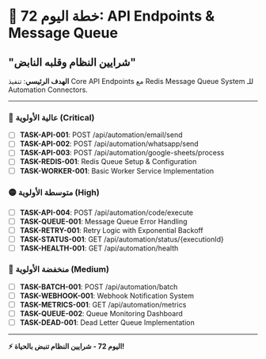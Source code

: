 # 🚀 خطة اليوم 72: API Endpoints & Message Queue
## "شرايين النظام وقلبه النابض"

**الهدف الرئيسي**: تنفيذ Core API Endpoints مع Redis Message Queue System للـ Automation Connectors.

---

### 🔴 عالية الأولوية (Critical)
- [ ] **TASK-API-001**: POST /api/automation/email/send
- [ ] **TASK-API-002**: POST /api/automation/whatsapp/send
- [ ] **TASK-API-003**: POST /api/automation/google-sheets/process
- [ ] **TASK-REDIS-001**: Redis Queue Setup & Configuration
- [ ] **TASK-WORKER-001**: Basic Worker Service Implementation

### 🟡 متوسطة الأولوية (High)
- [ ] **TASK-API-004**: POST /api/automation/code/execute
- [ ] **TASK-QUEUE-001**: Message Queue Error Handling
- [ ] **TASK-RETRY-001**: Retry Logic with Exponential Backoff
- [ ] **TASK-STATUS-001**: GET /api/automation/status/{executionId}
- [ ] **TASK-HEALTH-001**: GET /api/automation/health

### 🔵 منخفضة الأولوية (Medium)
- [ ] **TASK-BATCH-001**: POST /api/automation/batch
- [ ] **TASK-WEBHOOK-001**: Webhook Notification System
- [ ] **TASK-METRICS-001**: GET /api/automation/metrics
- [ ] **TASK-QUEUE-002**: Queue Monitoring Dashboard
- [ ] **TASK-DEAD-001**: Dead Letter Queue Implementation

---

**⚡ اليوم 72 - شرايين النظام تنبض بالحياة!**